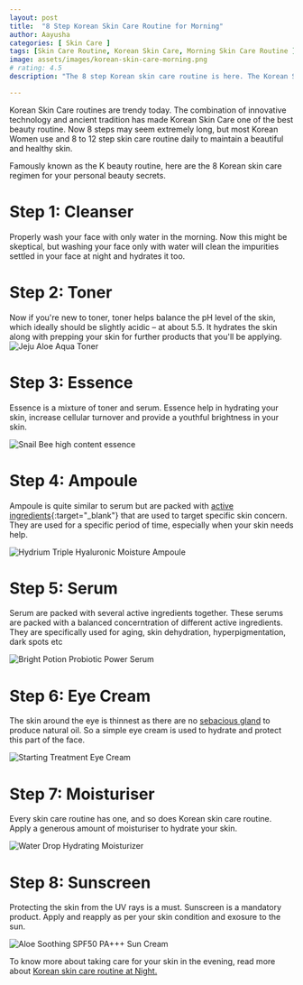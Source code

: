 ```yaml
---
layout: post
title:  "8 Step Korean Skin Care Routine for Morning"
author: Aayusha
categories: [ Skin Care ]
tags: [Skin Care Routine, Korean Skin Care, Morning Skin Care Routine ]
image: assets/images/korean-skin-care-morning.png
# rating: 4.5
description: "The 8 step Korean skin care routine is here. The Korean Skin Care Steps are super easy for glass skin."

---
```


Korean Skin Care routines are trendy today. The combination of innovative technology and ancient tradition has made Korean Skin Care one of the best beauty routine. Now 8 steps may seem extremely long, but most Korean Women use and 8 to 12 step skin care routine daily to maintain a beautiful and healthy skin. 

Famously known as the K beauty routine, here are the 8 Korean skin care regimen for your personal beauty secrets.

# Step 1: Cleanser
Properly wash your face with only water in the morning. Now this might be skeptical, but washing your face only with water will clean the impurities settled in your face at night and hydrates it too. 

# Step 2: Toner
Now if you're new to toner, toner helps balance the pH level of the skin, which ideally should be slightly acidic – at about 5.5. It hydrates the skin along with prepping your skin for further products that you'll be applying.
![Jeju Aloe Aqua Toner](/assets/images/aloe-toner.png "Jeju Aloe Aqua Toner ")


# Step 3: Essence
Essence is a mixture of toner and serum. Essence help in hydrating your skin, increase cellular turnover and provide a youthful brightness in your skin.

![Snail Bee high content essence ](/assets/images/Snail-essence.png "Snail Bee high content essence ")

# Step 4: Ampoule
Ampoule is quite similar to serum but are packed with [active ingredients](https://sheenycare.com/active-ingredients-for-skin-care/){:target="_blank"} that are used to target specific skin concern. They are used for a specific period of time, especially when your skin needs help.

![Hydrium Triple Hyaluronic Moisture Ampoule](/assets/images/ampoule.png "Hydrium Triple Hyaluronic Moisture Ampoule")

# Step 5: Serum
Serum are packed with several active ingredients together. These serums are packed with a balanced concerntration of different active ingredients. They are specifically used for aging, skin dehydration, hyperpigmentation, dark spots etc 

![Bright Potion Probiotic Power Serum](/assets/images/serum.png "Bright Potion Probiotic Power Serum")

# Step 6: Eye Cream
The skin around the eye is thinnest as there are no <a href="https://www.google.com/search?channel=fs&client=ubuntu&q=sebaceous+glands" rel="nofollow" target="_blank"> sebacious gland</a> to produce natural oil. So a simple eye cream is used to hydrate and protect this part of the face.

![Starting Treatment Eye Cream ](/assets/images/eyecream.png "Starting Treatment Eye Cream ")

# Step 7: Moisturiser
Every skin care routine has one, and so does Korean skin care routine. Apply a generous amount of moisturiser to hydrate your skin.

![Water Drop Hydrating Moisturizer](/assets/images/moisturiser.png "Water Drop Hydrating Moisturizer")

# Step 8: Sunscreen
Protecting the skin from the UV rays is a must. Sunscreen is a mandatory product. Apply and reapply as per your skin condition and exosure to the sun.

![Aloe Soothing SPF50 PA+++ Sun Cream](/assets/images/sunscreen.png "Aloe Soothing SPF50 PA+++ Sun Cream")

To know more about taking care for your skin in the evening, read more about <a href="https://sheenycare.com/korean-skin-care-routine-night/" rel="dofollow" target="_blank">Korean skin care routine at Night.</a>
